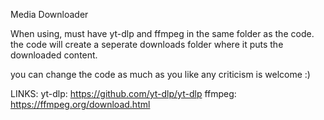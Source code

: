 Media Downloader

When using, must have yt-dlp and ffmpeg in the same folder as the code.
the code will create a seperate downloads folder where it puts the downloaded content.

you can change the code as much as you like
any criticism is welcome :)

LINKS:
yt-dlp: https://github.com/yt-dlp/yt-dlp
ffmpeg: https://ffmpeg.org/download.html
